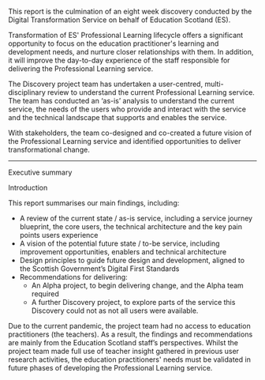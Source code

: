 This report is the culmination of an eight week discovery conducted by the Digital Transformation Service on behalf of Education Scotland (ES).

Transformation of ES' Professional Learning lifecycle offers a significant opportunity to focus on the education practitioner's learning and development needs, and nurture closer relationships with them. In addition, it will improve the day-to-day experience of the staff responsible for delivering the Professional Learning service.

The Discovery project team has undertaken a user-centred, multi-disciplinary review to understand the current Professional Learning service.
The team has conducted an ‘as-is’ analysis to understand the current service, the needs of the users who provide and interact with the service and the technical landscape that supports and enables the service.

With stakeholders, the team co-designed and co-created a future vision of the Professional Learning service and identified opportunities to deliver transformational change.

---

Executive summary


Introduction

This report summarises our main findings, including:

- A review of the current state / as-is service, including a service journey blueprint, the core users, the technical architecture and the key pain points users experience
- A vision of the potential future state / to-be service, including improvement opportunities, enablers and technical architecture
- Design principles to guide future design and development, aligned to the Scottish Government’s Digital First Standards
- Recommendations for delivering:
  - An Alpha project, to begin delivering change, and the Alpha team required
  - A further Discovery project, to explore parts of the service this Discovery could not as not all users were available.

Due to the current pandemic, the project team had no access to education practitioners
(the teachers). As a result, the findings
and recommendations are mainly from the Education Scotland staff’s perspectives. Whilst the project team made full use of teacher insight gathered in previous user research activities, the education practitioners' needs must be validated in future phases of developing the Professional Learning service.

